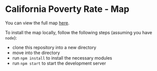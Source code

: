 # California Poverty Rate - Map

You can view the full map [here](https://mfincker.github.io/poverty_map/).

To install the map locally, follow the following steps (assuming you have ```node```):

  * clone this repository into a new directory
  * move into the directory
  * run ```npm install``` to install the necessary modules
  * run ```npm start``` to start the development server
